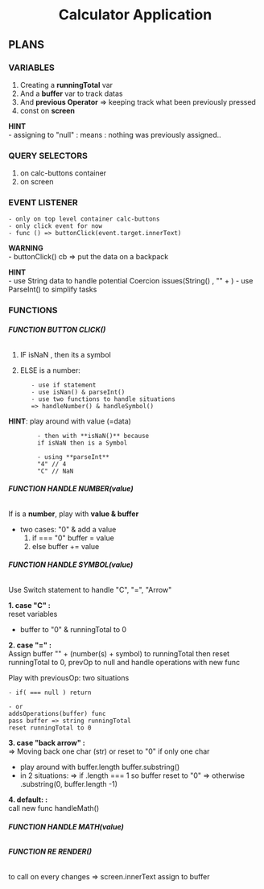 # <h1 align="center"> Calculator Application </h1>


## **PLANS**


### VARIABLES 

1. Creating a **runningTotal** var 
2. And a **buffer** var to track datas
3. And **previous Operator**
   => keeping track what been previously pressed
4. const on **screen** 

  **HINT** <br/>
          - assigning to "null" : 
          means : nothing was previously assigned..


### QUERY SELECTORS
1. on calc-buttons container
2. on screen 



###  EVENT LISTENER 

    - only on top level container calc-buttons
    - only click event for now
    - func () => buttonClick(event.target.innerText)



  **WARNING** <br/> 
            - buttonClick() cb => put the data on a backpack 

  **HINT** <br/>
            - use String data to handle potential Coercion issues(String() , "" + )
            - use ParseInt() to simplify tasks  



###  FUNCTIONS



###### **FUNCTION BUTTON CLICK()**

1. IF isNaN , then its a symbol

2. ELSE is a number: 

          - use if statement
          - use isNan() & parseInt()
          - use two functions to handle situations
          => handleNumber() & handleSymbol()


  **HINT**: play around with value (=data) <br/> 

            - then with **isNaN()** because
            if isNaN then is a Symbol

            - using **parseInt** 
            "4" // 4 
            "C" // NaN





###### **FUNCTION HANDLE NUMBER(value)**
If is a **number**, play with **value & buffer** 

  - two cases: "0" & add a value
    1. if === "0" buffer = value
    2. else buffer += value




######  **FUNCTION HANDLE SYMBOL(value)**
Use Switch statement to handle "C", "=",  "Arrow"

**1. case "C" :** <br/>
  reset variables
  - buffer to "0"  & runningTotal to 0

**2. case "=" :** <br/>
  Assign buffer "" + (number(s) + symbol) to runningTotal
  then reset runningTotal to 0, prevOp to null and 
  handle operations with new func 

  Play with previousOp:  two situations <br/>

    - if( === null ) return
    
    - or
    addsOperations(buffer) func
    pass buffer => string runningTotal
    reset runningTotal to 0

**3. case "back arrow" :** <br/>
  => Moving back one char (str) or reset to "0" if only one char
  
  - play around with 
        buffer.length
        buffer.substring()
  - in 2 situations: 
    => if .length === 1 so buffer reset to "0"
    => otherwise .substring(0, buffer.length -1)

**4. default: :** <br/>
  call new func handleMath()





###### **FUNCTION HANDLE MATH(value)**





###### **FUNCTION RE RENDER()**
to call on every changes 
      => screen.innerText assign to buffer



